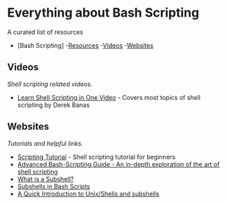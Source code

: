 # Everything about Bash Scripting
A curated list of resources

- [Bash Scripting]
	-[Resources](#resources)
		-[Videos](#videos)
		-[Websites](#websites)

## Videos
*Shell scripting related videos.*
* [Learn Shell Scripting in One Video](https://www.youtube.com/watch?v=hwrnmQumtPw&t=877s) - Covers most topics of shell scripting by Derek Banas

## Websites
*Tutorials and helpful links.*

* [Scripting Tutorial](https://www.shellscript.sh/) - Shell scripting tutorial for beginners
* [Advanced Bash-Scripting Guide - An in-depth exploration of the art of shell scripting](http://tldp.org/LDP/abs/html/)
* [What is a Subshell?](https://bash.cyberciti.biz/guide/What_is_a_Subshell%3F)
* [Subshells in Bash Scripts](https://www.lifewire.com/subshells-in-bash-scripts-2200581)
* [A Quick Introduction to Unix/Shells and subshells](https://en.wikibooks.org/wiki/A_Quick_Introduction_to_Unix/Shells_and_subshells)
